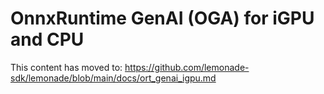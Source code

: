 # OnnxRuntime GenAI (OGA) for iGPU and CPU

This content has moved to: https://github.com/lemonade-sdk/lemonade/blob/main/docs/ort_genai_igpu.md